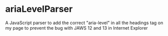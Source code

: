 ariaLevelParser
===============

A JavaScript parser to add the correct "aria-level" in all the headings tag on my page to prevent the bug with JAWS 12 and 13 in Internet Explorer
